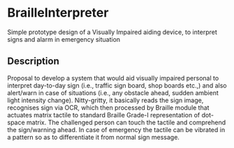 # BrailleInterpreter
Simple prototype design of a Visually Impaired aiding device, to interpret signs and alarm in emergency situation

## Description
Proposal to develop a system that would aid visually impaired personal to interpret day-to-day sign (i.e., traffic sign board, shop boards etc.,) and also alert/warn in case of situations (i.e., any obstacle ahead, sudden ambient light intensity change). Nitty-gritty, it basically reads the sign image, recognises sign via OCR, which then processed by Braille module that actuates matrix tactile to standard Braille Grade-I representation of dot-space matrix. The challenged person can touch the tactile and comprehend the sign/warning ahead. In case of emergency the tactile can be vibrated in a pattern so as to differentiate it from normal sign message.
